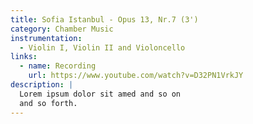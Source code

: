 ```yaml
---
title: Sofia Istanbul - Opus 13, Nr.7 (3')
category: Chamber Music
instrumentation:
  - Violin I, Violin II and Violoncello
links:
  - name: Recording
    url: https://www.youtube.com/watch?v=D32PN1VrkJY
description: |
  Lorem ipsum dolor sit amed and so on
  and so forth.
---
```


